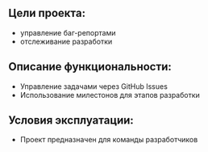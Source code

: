 ## Цели проекта:
  - управление баг-репортами
  - отслеживание разработки
## Описание функциональности:
  - Управление задачами через GitHub Issues
  - Использование милестонов для этапов разработки
## Условия эксплуатации:
  - Проект предназначен для команды разработчиков
